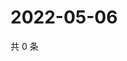 # 2022-05-06

共 0 条

<!-- BEGIN WEIBO -->
<!-- 最后更新时间 Fri May 06 2022 15:15:40 GMT+0800 (China Standard Time) -->

<!-- END WEIBO -->
